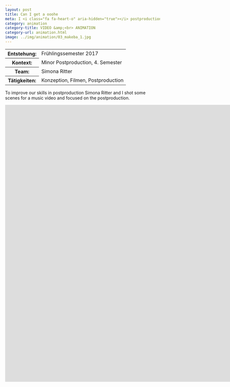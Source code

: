 ```yaml
---
layout: post
title: Can I get a ooohe
meta: I <i class="fa fa-heart-o" aria-hidden="true"></i> postproduction
category: animation
category-title: VIDEO &amp;<br> ANIMATION
category-url: animation.html
image: ../img/animation/03_makeba_1.jpg
---
```


<table class="post-content facts table">
    <tr>
        <th>Entstehung:</th>
        <td>Frühlingssemester 2017</td>
    </tr>
    <tr>
        <th>Kontext:</th>
        <td>Minor Postproduction, 4. Semester</td>
    </tr>
    <tr>
        <th>Team:</th>
        <td>Simona Ritter</td>
    </tr>
    <tr>
        <th>Tätigkeiten:</th>
        <td>Konzeption, Filmen, Postproduction</td>
    </tr>
</table>

<p class="post-content">To improve our skills in postproduction Simona Ritter and I shot some scenes for a music video and focused on the postproduction.</p>

<div class="responsive-video video-bottom">
    <iframe width="1600" height="900" src="https://www.youtube.com/embed/AKavzBCJZoY?rel=0&amp;controls=0&amp;showinfo=0" frameborder="0" allowfullscreen></iframe>
</div>
